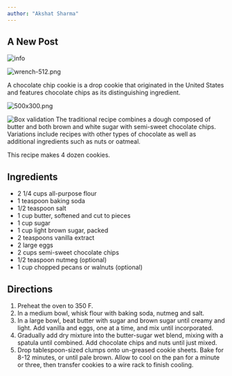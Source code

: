 ```yaml
---
author: "Akshat Sharma"
---
```


## A New Post

![](https://cisco.box.com/shared/static/rwa6hxojdjcwu1ln8h0zu5oq6ij30def.png "info")



![wrench-512.png]({{site.baseurl}}/images/wrench-512.png)

A chocolate chip cookie is a drop cookie that originated in the United States and features chocolate chips as its distinguishing ingredient.

![500x300.png]({{site.baseurl}}/images/500x300.png)

![](http://s32.postimg.org/3lqwyckn9/box_list.png "Box validation")
The traditional recipe combines a dough composed of butter and both brown and white sugar with semi-sweet chocolate chips. Variations include recipes with other types of chocolate as well as additional ingredients such as nuts or oatmeal.

This recipe makes 4 dozen cookies.

## Ingredients

* 2 1/4 cups all-purpose flour
* 1 teaspoon baking soda
* 1/2 teaspoon salt
* 1 cup butter, softened and cut to pieces
* 1 cup sugar
* 1 cup light brown sugar, packed
* 2 teaspoons vanilla extract
* 2 large eggs
* 2 cups semi-sweet chocolate chips
* 1/2 teaspoon nutmeg (optional)
* 1 cup chopped pecans or walnuts (optional)

## Directions

1. Preheat the oven to 350 F.
2. In a medium bowl, whisk flour with baking soda, nutmeg and salt.
3. In a large bowl, beat butter with sugar and brown sugar until creamy and light. Add vanilla and eggs, one at a time, and mix until incorporated.
4. Gradually add dry mixture into the butter-sugar wet blend, mixing with a spatula until combined. Add chocolate chips and nuts until just mixed.
5. Drop tablespoon-sized clumps onto un-greased cookie sheets. Bake for 8-12 minutes, or until pale brown. Allow to cool on the pan for a minute or three, then transfer cookies to a wire rack to finish cooling.
